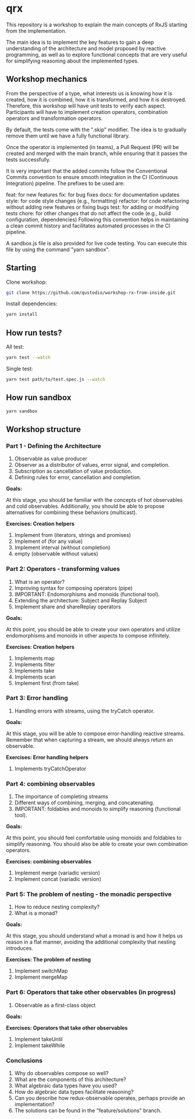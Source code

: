 # qrx

This repository is a workshop to explain the main concepts of RxJS starting from the implementation.

The main idea is to implement the key features to gain a deep understanding of the architecture and model proposed by reactive programming, as well as to explore functional concepts that are very useful for simplifying reasoning about the implemented types.

## Workshop mechanics

From the perspective of a type, what interests us is knowing how it is created, how it is combined, how it is transformed, and how it is destroyed. Therefore, this workshop will have unit tests to verify each aspect. Participants will have to implement creation operators, combination operators and transformation operators.

By default, the tests come with the ".skip" modifier. The idea is to gradually remove them until we have a fully functional library.

Once the operator is implemented (in teams), a Pull Request (PR) will be created and merged with the main branch, while ensuring that it passes the tests successfully.

It is very important that the added commits follow the Conventional Commits convention to ensure smooth integration in the CI (Continuous Integration) pipeline. The prefixes to be used are:

feat: for new features
fix: for bug fixes
docs: for documentation updates
style: for code style changes (e.g., formatting)
refactor: for code refactoring without adding new features or fixing bugs
test: for adding or modifying tests
chore: for other changes that do not affect the code (e.g., build configuration, dependencies)
Following this convention helps in maintaining a clean commit history and facilitates automated processes in the CI pipeline.

A sandbox.js file is also provided for live code testing. You can execute this file by using the command "yarn sandbox".

## Starting

Clone workshop:
```bash
git clone https://github.com/qustodio/workshop-rx-from-inside.git
```

Install dependencies:
```bash
yarn install
```

## How run tests?

All test:
```bash
yarn test --watch
```

Single test:
```bash
yarn test path/to/test.spec.js --watch
```

## How run sandbox

```bash
yarn sandbox
```

## Workshop structure

### Part 1 - Defining the Architecture

1. Observable as value producer
2. Observer as a distributor of values, error signal, and completion.
3. Subscription as cancellation of value production.
4. Defining rules for error, cancellation and completion.

**Goals:** 

At this stage, you should be familiar with the concepts of hot observables and cold observables. Additionally, you should be able to propose alternatives for combining these behaviors (multicast).

**Exercises: Creation helpers** 

1. Implement from (iterators, strings and promises)
2. Implement of (for any value)
3. Implement interval (without completion)
4. empty (observable without values)

### Part 2: Operators - transforming values

 1. What is an operator? 
 2. Improving syntax for composing operators (pipe)
 3. IMPORTANT: Endomorphisms and monoids (functional tool).
 4. Extending the architecture: Subject and Replay Subject
 6. Implement share and shareReplay operators

 **Goals:** 

At this point, you should be able to create your own operators and utilize endomorphisms and monoids in other aspects to compose infinitely.

**Exercises: Creation helpers** 

1. Implements map
2. Implements filter
3. Implements take
4. Implements scan
5. Implement first (from take)

### Part 3: Error handling

1. Handling errors with streams, using the tryCatch operator.

**Goals:** 

At this stage, you will be able to compose error-handling reactive streams. Remember that when capturing a stream, we should always return an observable.

**Exercises: Error handling helpers** 

1. Implements tryCatchOperator

### Part 4: combining observables

1. The importance of completing streams
2. Different ways of combining, merging, and concatenating.
3. IMPORTANT: foldables and monoids to simplify reasoning (functional tool).

**Goals:** 

At this point, you should feel comfortable using monoids and foldables to simplify reasoning. You should also be able to create your own combination operators.

**Exercises: combining observables**

1. Implement merge (variadic version)
2. Implement concat (variadic version)

### Part 5: The problem of nesting - the monadic perspective

1. How to reduce nesting complexity? 
2. What is a monad?

**Goals:** 

At this stage, you should understand what a monad is and how it helps us reason in a flat manner, avoiding the additional complexity that nesting introduces.

**Exercises: The problem of nesting**

1. Implement switchMap
2. Implement mergeMap


### Part 6: Operators that take other observables (in progress)

1. Observable as a first-class object

**Goals:** 

**Exercises: Operators that take other observables**

1. Implement takeUntil
2. Implement takeWhile

###  Conclusions

1. Why do observables compose so well? 
2. What are the components of this architecture? 
3. What algebraic data types have you used? 
4. How do algebraic data types facilitate reasoning?
5. Can you describe how redux-observable operates, perhaps provide an implementation?
6. The solutions can be found in the "feature/solutions" branch.





